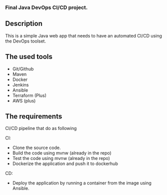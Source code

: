 ### Final Java DevOps CI/CD project.

## Description 

This is a simple Java web app that needs to have an automated CI/CD using the DevOps toolset.

## The used tools

- Git/Github
- Maven
- Docker 
- Jenkins 
- Ansible 
- Terraform (Plus) 
- AWS (plus)

## The requirements

CI/CD pipeline that do as following 

CI:
- Clone the source code.
- Build the code using mvnw (already in the repo)
- Test the code using mvnw (already in the repo)
- Dockerize the application and push it to dockerhub

CD:
- Deploy the application by running a container from the image using Ansible.